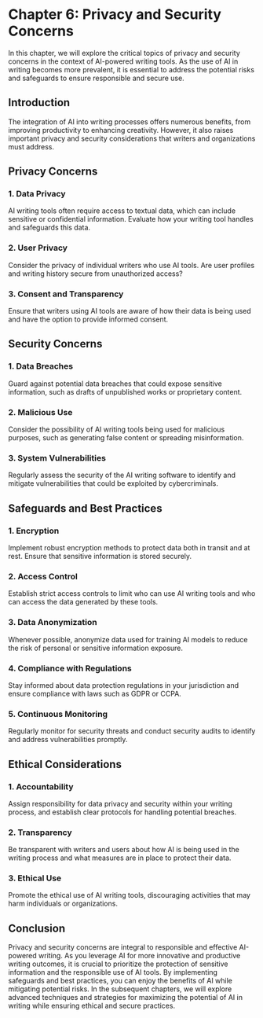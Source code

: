 Chapter 6: Privacy and Security Concerns
========================================

In this chapter, we will explore the critical topics of privacy and security concerns in the context of AI-powered writing tools. As the use of AI in writing becomes more prevalent, it is essential to address the potential risks and safeguards to ensure responsible and secure use.

Introduction
------------

The integration of AI into writing processes offers numerous benefits, from improving productivity to enhancing creativity. However, it also raises important privacy and security considerations that writers and organizations must address.

Privacy Concerns
----------------

### 1. Data Privacy

AI writing tools often require access to textual data, which can include sensitive or confidential information. Evaluate how your writing tool handles and safeguards this data.

### 2. User Privacy

Consider the privacy of individual writers who use AI tools. Are user profiles and writing history secure from unauthorized access?

### 3. Consent and Transparency

Ensure that writers using AI tools are aware of how their data is being used and have the option to provide informed consent.

Security Concerns
-----------------

### 1. Data Breaches

Guard against potential data breaches that could expose sensitive information, such as drafts of unpublished works or proprietary content.

### 2. Malicious Use

Consider the possibility of AI writing tools being used for malicious purposes, such as generating false content or spreading misinformation.

### 3. System Vulnerabilities

Regularly assess the security of the AI writing software to identify and mitigate vulnerabilities that could be exploited by cybercriminals.

Safeguards and Best Practices
-----------------------------

### 1. Encryption

Implement robust encryption methods to protect data both in transit and at rest. Ensure that sensitive information is stored securely.

### 2. Access Control

Establish strict access controls to limit who can use AI writing tools and who can access the data generated by these tools.

### 3. Data Anonymization

Whenever possible, anonymize data used for training AI models to reduce the risk of personal or sensitive information exposure.

### 4. Compliance with Regulations

Stay informed about data protection regulations in your jurisdiction and ensure compliance with laws such as GDPR or CCPA.

### 5. Continuous Monitoring

Regularly monitor for security threats and conduct security audits to identify and address vulnerabilities promptly.

Ethical Considerations
----------------------

### 1. Accountability

Assign responsibility for data privacy and security within your writing process, and establish clear protocols for handling potential breaches.

### 2. Transparency

Be transparent with writers and users about how AI is being used in the writing process and what measures are in place to protect their data.

### 3. Ethical Use

Promote the ethical use of AI writing tools, discouraging activities that may harm individuals or organizations.

Conclusion
----------

Privacy and security concerns are integral to responsible and effective AI-powered writing. As you leverage AI for more innovative and productive writing outcomes, it is crucial to prioritize the protection of sensitive information and the responsible use of AI tools. By implementing safeguards and best practices, you can enjoy the benefits of AI while mitigating potential risks. In the subsequent chapters, we will explore advanced techniques and strategies for maximizing the potential of AI in writing while ensuring ethical and secure practices.
